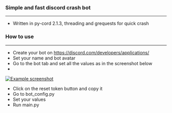 ### Simple and fast discord crash bot

---

- Written in py-cord 2.1.3, threading and grequests for quick crash

### How to use

---
- Create your bot on https://discord.com/developers/applications/
- Set your name and bot avatar
- Go to the bot tab and set all the values as in the screenshot below
-
<a href="https://media.discordapp.net/attachments/1016297019184263208/1017793788258811975/unknown.png">
    <img src="https://media.discordapp.net/attachments/1016297019184263208/1017793788258811975/unknown.png" alt = "Example screenshot">
</a>

- Click on the reset token button and copy it
- Go to bot_config.py
- Set your values
- Run main.py
